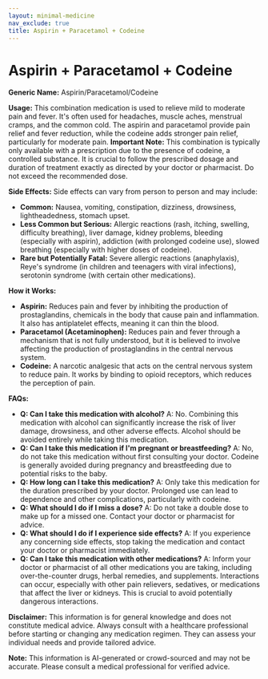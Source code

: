 ```yaml
---
layout: minimal-medicine
nav_exclude: true
title: Aspirin + Paracetamol + Codeine
---
```


# Aspirin + Paracetamol + Codeine

**Generic Name:**  Aspirin/Paracetamol/Codeine

**Usage:** This combination medication is used to relieve mild to moderate pain and fever.  It's often used for headaches, muscle aches, menstrual cramps, and the common cold. The aspirin and paracetamol provide pain relief and fever reduction, while the codeine adds stronger pain relief, particularly for moderate pain.  **Important Note:** This combination is typically only available with a prescription due to the presence of codeine, a controlled substance.  It is crucial to follow the prescribed dosage and duration of treatment exactly as directed by your doctor or pharmacist.  Do not exceed the recommended dose.

**Side Effects:**  Side effects can vary from person to person and may include:

* **Common:** Nausea, vomiting, constipation, dizziness, drowsiness, lightheadedness, stomach upset.
* **Less Common but Serious:**  Allergic reactions (rash, itching, swelling, difficulty breathing), liver damage, kidney problems, bleeding (especially with aspirin), addiction (with prolonged codeine use), slowed breathing (especially with higher doses of codeine).
* **Rare but Potentially Fatal:**  Severe allergic reactions (anaphylaxis), Reye's syndrome (in children and teenagers with viral infections), serotonin syndrome (with certain other medications).


**How it Works:**

* **Aspirin:**  Reduces pain and fever by inhibiting the production of prostaglandins, chemicals in the body that cause pain and inflammation.  It also has antiplatelet effects, meaning it can thin the blood.
* **Paracetamol (Acetaminophen):**  Reduces pain and fever through a mechanism that is not fully understood, but it is believed to involve affecting the production of prostaglandins in the central nervous system.
* **Codeine:** A narcotic analgesic that acts on the central nervous system to reduce pain. It works by binding to opioid receptors, which reduces the perception of pain.

**FAQs:**

* **Q: Can I take this medication with alcohol?** A: No. Combining this medication with alcohol can significantly increase the risk of liver damage, drowsiness, and other adverse effects. Alcohol should be avoided entirely while taking this medication.
* **Q: Can I take this medication if I'm pregnant or breastfeeding?** A:  No, do not take this medication without first consulting your doctor.  Codeine is generally avoided during pregnancy and breastfeeding due to potential risks to the baby.
* **Q: How long can I take this medication?** A:  Only take this medication for the duration prescribed by your doctor.  Prolonged use can lead to dependence and other complications, particularly with codeine.
* **Q: What should I do if I miss a dose?** A:  Do not take a double dose to make up for a missed one.  Contact your doctor or pharmacist for advice.
* **Q: What should I do if I experience side effects?** A:  If you experience any concerning side effects, stop taking the medication and contact your doctor or pharmacist immediately.
* **Q: Can I take this medication with other medications?** A:  Inform your doctor or pharmacist of all other medications you are taking, including over-the-counter drugs, herbal remedies, and supplements.  Interactions can occur, especially with other pain relievers, sedatives, or medications that affect the liver or kidneys.  This is crucial to avoid potentially dangerous interactions.


**Disclaimer:** This information is for general knowledge and does not constitute medical advice.  Always consult with a healthcare professional before starting or changing any medication regimen.  They can assess your individual needs and provide tailored advice.


**Note:** This information is AI-generated or crowd-sourced and may not be accurate. Please consult a medical professional for verified advice.